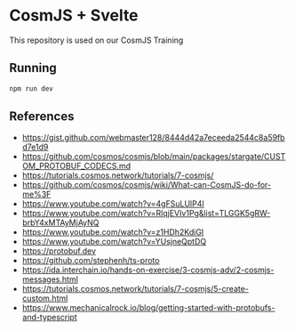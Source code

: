 # CosmJS + Svelte

This repository is used on our CosmJS Training

## Running

```bash
npm run dev
```

## References
* https://gist.github.com/webmaster128/8444d42a7eceeda2544c8a59fbd7e1d9
* https://github.com/cosmos/cosmjs/blob/main/packages/stargate/CUSTOM_PROTOBUF_CODECS.md
* https://tutorials.cosmos.network/tutorials/7-cosmjs/
* https://github.com/cosmos/cosmjs/wiki/What-can-CosmJS-do-for-me%3F
* https://www.youtube.com/watch?v=4gFSuLUlP4I
* https://www.youtube.com/watch?v=RlqjEVIv1Pg&list=TLGGK5gRW-brbY4xMTAyMjAyNQ
* https://www.youtube.com/watch?v=z1HDh2KdiGI
* https://www.youtube.com/watch?v=YUsjneQptDQ
* https://protobuf.dev
* https://github.com/stephenh/ts-proto
* https://ida.interchain.io/hands-on-exercise/3-cosmjs-adv/2-cosmjs-messages.html
* https://tutorials.cosmos.network/tutorials/7-cosmjs/5-create-custom.html
* https://www.mechanicalrock.io/blog/getting-started-with-protobufs-and-typescript